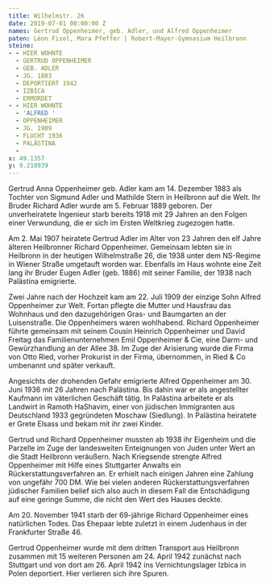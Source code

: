 ```yaml
---
title: Wilhelmstr. 26
date: 2019-07-01 00:00:00 Z
names: Gertrud Oppenheimer, geb. Adler, und Alfred Oppenheimer
paten: Léon Fisel, Mara Pfeffer | Robert-Mayer-Gymnasium Heilbronn
steine:
- - HIER WOHNTE
  - GERTRUD OPPENHEIMER
  - GEB. ADLER
  - JG. 1883
  - DEPORTIERT 1942
  - IZBICA
  - ERMORDET
- - HIER WOHNTE
  - 'ALFRED '
  - OPPENHEIMER
  - JG. 1909
  - FLUCHT 1936
  - PALÄSTINA
  - 
x: 49.1357
y: 9.218939
---
```


Gertrud Anna Oppenheimer geb. Adler kam am 14. Dezember 1883 als Tochter von Sigmund Adler und Mathilde Stern in Heilbronn auf die Welt. Ihr Bruder Richard Adler wurde am 5. Februar 1889 geboren. Der unverheiratete Ingenieur starb bereits 1918 mit 29 Jahren an den Folgen einer Verwundung, die er sich im Ersten Weltkrieg zugezogen hatte.

Am 2. Mai 1907 heiratete Gertrud Adler im Alter von 23 Jahren den elf Jahre älteren Heilbronner Richard Oppenheimer. Gemeinsam lebten sie in Heilbronn in der heutigen Wilhelmstraße 26, die 1938 unter dem NS-Regime in Wiener Straße umgetauft worden war. Ebenfalls im Haus wohnte eine Zeit lang ihr Bruder Eugen Adler (geb. 1886) mit seiner Familie, der 1938 nach Palästina emigrierte.

Zwei Jahre nach der Hochzeit kam am 22. Juli 1909 der einzige Sohn Alfred Oppenheimer zur Welt. Fortan pflegte die Mutter und Hausfrau das Wohnhaus und den dazugehörigen Gras- und Baumgarten an der Luisenstraße. Die Oppenheimers waren wohlhabend. Richard Oppenheimer führte gemeinsam mit seinem Cousin Heinrich Oppenheimer und David Freitag das Familienunternehmen Emil Oppenheimer & Cie, eine Darm- und Gewürzhandlung an der Allee 38. Im Zuge der Arisierung wurde die Firma von Otto Ried, vorher Prokurist in der Firma, übernommen, in Ried & Co umbenannt und später verkauft.

Angesichts der drohenden Gefahr emigrierte Alfred Oppenheimer am 30. Juni 1936 mit 26 Jahren nach Palästina. Bis dahin war er als angestellter Kaufmann im väterlichen Geschäft tätig. In Palästina arbeitete er als Landwirt in Ramoth HaShavim, einer von jüdischen Immigranten aus Deutschland 1933 gegründeten Moschaw (Siedlung). In Palästina heiratete er Grete Elsass und bekam mit ihr zwei Kinder.

Gertrud und Richard Oppenheimer mussten ab 1938 ihr Eigenheim und die Parzelle im Zuge der landesweiten Enteignungen von Juden unter Wert an die Stadt Heilbronn veräußern. Nach Kriegsende strengte Alfred Oppenheimer mit Hilfe eines Stuttgarter Anwalts ein Rückerstattungsverfahren an. Er erhielt nach einigen Jahren eine Zahlung von ungefähr 700 DM. Wie bei vielen anderen Rückerstattungsverfahren jüdischer Familien belief sich also auch in diesem Fall die Entschädigung auf eine geringe Summe, die nicht den Wert des Hauses deckte.

Am 20. November 1941 starb der 69-jährige Richard Oppenheimer eines natürlichen Todes. Das Ehepaar lebte zuletzt in einem Judenhaus in der Frankfurter Straße 46.

Gertrud Oppenheimer wurde mit dem dritten Transport aus Heilbronn zusammen mit 15 weiteren Personen am 24. April 1942 zunächst nach Stuttgart und von dort am 26. April 1942 ins Vernichtungslager Izbica in Polen deportiert. Hier verlieren sich ihre Spuren.